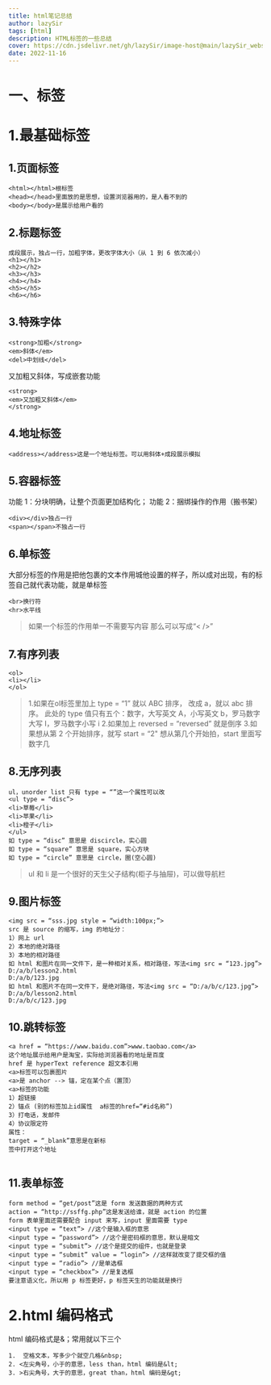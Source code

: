 ```yaml
---
title: html笔记总结
author: lazySir
tags: [html]
description: HTML标签的一些总结
cover: https://cdn.jsdelivr.net/gh/lazySir/image-host@main/lazySir_website/blog/html/cover.png
date: 2022-11-16
---
```


# 一、标签
# 1.最基础标签
## 1.页面标签
```
<html></html>根标签
<head></head>里面放的是思想，设置浏览器用的，是人看不到的
<body></body>是展示给用户看的
```
## 2.标题标签
```
成段展示，独占一行，加粗字体，更改字体大小（从 1 到 6 依次减小）
<h1></h1>
<h2></h2>
<h3></h3>
<h4></h4>
<h5></h5>
<h6></h6>
```
## 3.特殊字体
```
<strong>加粗</strong>
<em>斜体</em>
<del>中划线</del>
```
又加粗又斜体，写成嵌套功能
```
<strong>
<em>又加粗又斜体</em>
</strong>
```
## 4.地址标签
```
<address></address>这是一个地址标签。可以用斜体+成段展示模拟
```
## 5.容器标签
功能 1：分块明确，让整个页面更加结构化；
功能 2：捆绑操作的作用（搬书架）
```
<div></div>独占一行
<span></span>不独占一行
```
## 6.单标签
大部分标签的作用是把他包裹的文本作用城他设置的样子，所以成对出现，有的标签自己就代表功能，就是单标签
```
<br>换行符
<hr>水平线

```
>如果一个标签的作用单一不需要写内容 那么可以写成“< />”

## 7.有序列表
```
<ol>
<li></li>
</ol>
```
>1.如果在ol标签里加上 type = “1” 就以 ABC 排序， 改成 a，就以 abc 排序。
>此处的 type 值只有五个：数字，大写英文 A，小写英文 b，罗马数字大写 I，罗马数字小写 i
2.如果加上  reversed = “reversed” 就是倒序
3.如果想从第 2 个开始排序，就写 start = “2"
想从第几个开始拍，start 里面写数字几

## 8.无序列表 
```
ul，unorder list 只有 type = “”这一个属性可以改
<ul type = “disc”>
<li>草莓</li>
<li>苹果</li>
<li>橙子</li>
</ul>
如 type = “disc” 意思是 discircle，实心圆
如 type = “square” 意思是 square，实心方块
如 type = “circle” 意思是 circle，圈(空心圆)
```
>ul 和 li 是一个很好的天生父子结构(柜子与抽屉)，可以做导航栏

## 9.图片标签
```
<img src = “sss.jpg style = “width:100px;”>
src 是 source 的缩写，img 的地址分：
1）网上 url
2）本地的绝对路径
3）本地的相对路径
如 html 和图片在同一文件下，是一种相对关系，相对路径，写法<img src = “123.jpg”>
D:/a/b/lesson2.html
D:/a/b/123.jpg
如 html 和图片不在同一文件下，是绝对路径，写法<img src = “D:/a/b/c/123.jpg”>
D:/a/b/lesson2.html
D:/a/b/c/123.jpg
```
## 10.跳转标签
```
<a href = “https://www.baidu.com”>www.taobao.com</a>
这个地址展示给用户是淘宝，实际给浏览器看的地址是百度
href 是 hyperText reference 超文本引用
<a>标签可以包裹图片
<a>是 anchor --> 锚，定在某个点（置顶） 
<a>标签的功能
1）超链接
2）锚点 (别的标签加上id属性  a标签的href=“#id名称”)
3）打电话，发邮件
4）协议限定符
属性：
target = “_blank”意思是在新标
签中打开这个地址


```
## 11.表单标签
```
form method = “get/post”这是 form 发送数据的两种方式
action = “http://ssffg.php”这是发送给谁，就是 action 的位置
form 表单里面还需要配合 input 来写，input 里面需要 type
<input type = “text”> //这个是输入框的意思
<input type = “password”> //这个是密码框的意思，默认是暗文
<input type = “submit”> //这个是提交的组件，也就是登录
<input type = “submit” value = “login”> //这样就改变了提交框的值
<input type = “radio”> //是单选框
<input type = “checkbox”> //是复选框
要注意语义化，所以用 p 标签更好，p 标签天生的功能就是换行
```

# 2.html 编码格式
html 编码格式是&；常用就以下三个
```
1.  空格文本，写多少个就空几格&nbsp;
2. <左尖角号，小于的意思，less than，html 编码是&lt;
3. >右尖角号，大于的意思，great than，html 编码是&gt;
```
